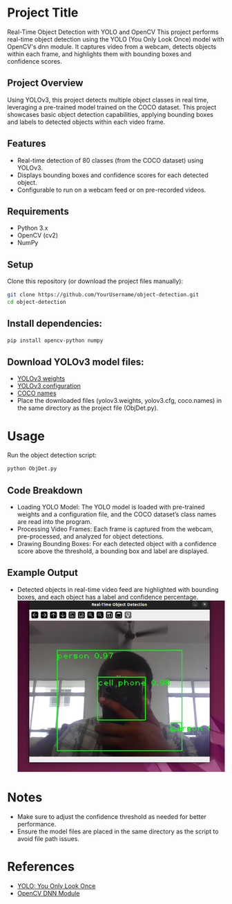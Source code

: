 # Project Title
Real-Time Object Detection with YOLO and OpenCV
This project performs real-time object detection using the YOLO (You Only Look Once) model with OpenCV's dnn module. It captures video from a webcam, detects objects within each frame, and highlights them with bounding boxes and confidence scores.

## Project Overview
Using YOLOv3, this project detects multiple object classes in real time, leveraging a pre-trained model trained on the COCO dataset. This project showcases basic object detection capabilities, applying bounding boxes and labels to detected objects within each video frame.

## Features
- Real-time detection of 80 classes (from the COCO dataset) using YOLOv3.
- Displays bounding boxes and confidence scores for each detected object.
- Configurable to run on a webcam feed or on pre-recorded videos.

## Requirements
- Python 3.x
- OpenCV (cv2)
- NumPy

## Setup
Clone this repository (or download the project files manually):
```bash
git clone https://github.com/YourUsername/object-detection.git
cd object-detection
```
## Install dependencies:
```bash
pip install opencv-python numpy
```
## Download YOLOv3 model files:
- [YOLOv3 weights](https://pjreddie.com/media/files/yolov3.weights)
- [YOLOv3 configuration](https://raw.githubusercontent.com/pjreddie/darknet/refs/heads/master/cfg/yolov3.cfg)
- [COCO names](https://raw.githubusercontent.com/pjreddie/darknet/refs/heads/master/data/coco.names)
- Place the downloaded files (yolov3.weights, yolov3.cfg, coco.names) in the same directory as the project file (ObjDet.py).

# Usage
Run the object detection script:
```bash
python ObjDet.py
```
## Code Breakdown
- Loading YOLO Model: The YOLO model is loaded with pre-trained weights and a configuration file, and the COCO dataset’s class names are read into the program.
- Processing Video Frames: Each frame is captured from the webcam, pre-processed, and analyzed for object detections.
- Drawing Bounding Boxes: For each detected object with a confidence score above the threshold, a bounding box and label are displayed.

## Example Output
- Detected objects in real-time video feed are highlighted with bounding boxes, and each object has a label and confidence percentage.
![Screenshot](https://github.com/SandeepKalla/object-detection/blob/main/Sample.png?raw=true)

# Notes
- Make sure to adjust the confidence threshold as needed for better performance.
- Ensure the model files are placed in the same directory as the script to avoid file path issues.

# References
- [YOLO: You Only Look Once](https://pjreddie.com/darknet/yolo/)
- [OpenCV DNN Module](https://modelzoo.co/model/keras-yolov3)
